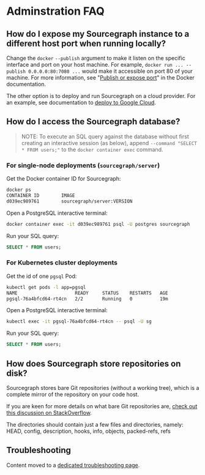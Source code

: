 # Adminstration FAQ

## How do I expose my Sourcegraph instance to a different host port when running locally?

Change the `docker` `--publish` argument to make it listen on the specific interface and port on your host machine. For example, `docker run ... --publish 0.0.0.0:80:7080 ...` would make it accessible on port 80 of your machine. For more information, see "[Publish or expose port](https://docs.docker.com/engine/reference/commandline/run/#publish-or-expose-port--p---expose)" in the Docker documentation.

The other option is to deploy and run Sourcegraph on a cloud provider. For an example, see documentation to [deploy to Google Cloud](install/docker/google_cloud.md).

## How do I access the Sourcegraph database?

> NOTE: To execute an SQL query against the database without first creating an interactive session (as below), append `--command "SELECT * FROM users;"` to the `docker container exec` command.

### For single-node deployments (`sourcegraph/server`)

Get the Docker container ID for Sourcegraph:

```bash
docker ps
CONTAINER ID        IMAGE
d039ec989761        sourcegraph/server:VERSION
```

Open a PostgreSQL interactive terminal:

```bash
docker container exec -it d039ec989761 psql -U postgres sourcegraph
```

Run your SQL query:

```sql
SELECT * FROM users;
```

### For Kubernetes cluster deployments

Get the id of one `pgsql` Pod:

```bash
kubectl get pods -l app=pgsql
NAME                     READY     STATUS    RESTARTS   AGE
pgsql-76a4bfcd64-rt4cn   2/2       Running   0          19m
```

Open a PostgreSQL interactive terminal:

```bash
kubectl exec -it pgsql-76a4bfcd64-rt4cn -- psql -U sg
```

Run your SQL query:

```sql
SELECT * FROM users;
```

## How does Sourcegraph store repositories on disk?

Sourcegraph stores bare Git repositories (without a working tree), which is a complete mirror of the repository on your code host.

If you are keen for more details on what bare Git repositories are, [check out this discussion on StackOverflow](https://stackoverflow.com/q/5540883).

The directories should contain just a few files and directories, namely: HEAD, config, description, hooks, info, objects, packed-refs, refs

## Troubleshooting

Content moved to a [dedicated troubleshooting page](troubleshooting.md).
